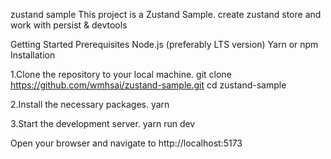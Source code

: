 zustand sample
This project is a Zustand Sample.
create zustand store and work with persist & devtools

Getting Started Prerequisites Node.js (preferably LTS version) Yarn or npm Installation

1.Clone the repository to your local machine. git clone https://github.com/wmhsai/zustand-sample.git cd zustand-sample

2.Install the necessary packages. yarn

3.Start the development server. yarn run dev

Open your browser and navigate to http://localhost:5173
